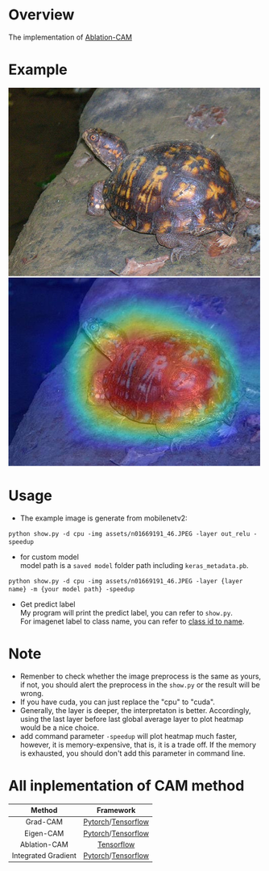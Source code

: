 # Overview
The implementation of [Ablation-CAM](https://paperswithcode.com/paper/ablation-cam-visual-explanations-for-deep)

# Example
![](assets/n01669191_46.JPEG)
![](assets/heatmap.jpg)

# Usage
- The example image is generate from mobilenetv2:  
```
python show.py -d cpu -img assets/n01669191_46.JPEG -layer out_relu -speedup
```

- for custom model  
model path is a `saved model` folder path including `keras_metadata.pb`.
```
python show.py -d cpu -img assets/n01669191_46.JPEG -layer {layer name} -m {your model path} -speedup
```
- Get predict label  
  My program will print the predict label, you can refer to `show.py`.  
  For imagenet label to class name, you can refer to [class id to name](https://gist.github.com/yrevar/942d3a0ac09ec9e5eb3a).
  
# Note
- Remenber to check whether the image preprocess is the same as yours, if not, you should alert the preprocess in the `show.py` or the result will be wrong.
- If you have cuda, you can just replace the "cpu" to "cuda". 
- Generally, the layer is deeper, the interpretaton is better. Accordingly, using the last layer before last global average layer to plot heatmap would be a nice choice.
- add command parameter `-speedup` will plot heatmap much faster, however, it is memory-expensive, that is, it is a trade off. If the memory is exhausted, you should don't add this parameter in command line. 

# All inplementation of CAM method
| Method   | Framework |
| :-----:  | :--------: |
| Grad-CAM | [Pytorch](https://github.com/shyhyawJou/GradCAM-pytorch)/[Tensorflow](https://github.com/shyhyawJou/GradCAM-Tensorflow) | 
| Eigen-CAM | [Pytorch](https://github.com/shyhyawJou/EigenCAM-Pytorch)/[Tensorflow](https://github.com/shyhyawJou/Eigen-CAM-Tensorflow) |
| Ablation-CAM | [Tensorflow](https://github.com/shyhyawJou/Ablation-CAM-Tensorflow) |
| Integrated Gradient | [Pytorch](https://github.com/shyhyawJou/Integrated-Gradient-Pytorch)/[Tensorflow](https://github.com/shyhyawJou/Integrated-Gradient-Tensorflow) |
